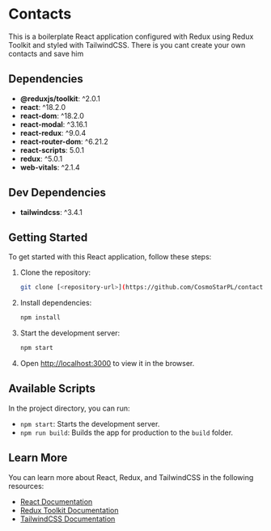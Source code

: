 # Contacts
This is a boilerplate React application configured with Redux using Redux Toolkit and styled with TailwindCSS.
There is you cant create your own contacts and save him

## Dependencies

- **@reduxjs/toolkit**: ^2.0.1
- **react**: ^18.2.0
- **react-dom**: ^18.2.0
- **react-modal**: ^3.16.1
- **react-redux**: ^9.0.4
- **react-router-dom**: ^6.21.2
- **react-scripts**: 5.0.1
- **redux**: ^5.0.1
- **web-vitals**: ^2.1.4

## Dev Dependencies

- **tailwindcss**: ^3.4.1

## Getting Started

To get started with this React application, follow these steps:

1. Clone the repository:

   ```bash
   git clone [<repository-url>](https://github.com/CosmoStarPL/contacts)
   ```

2. Install dependencies:

   ```bash
   npm install
   ```

3. Start the development server:

   ```bash
   npm start
   ```

4. Open [http://localhost:3000](http://localhost:3000) to view it in the browser.

## Available Scripts

In the project directory, you can run:

- `npm start`: Starts the development server.
- `npm run build`: Builds the app for production to the `build` folder.

## Learn More

You can learn more about React, Redux, and TailwindCSS in the following resources:

- [React Documentation](https://reactjs.org/docs/getting-started.html)
- [Redux Toolkit Documentation](https://redux-toolkit.js.org/)
- [TailwindCSS Documentation](https://tailwindcss.com/docs)
